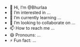 - 👋 Hi, I’m @Bhurlaa
- 👀 I’m interested in ...
- 🌱 I’m currently learning ...
- 💞️ I’m looking to collaborate on ...
- 📫 How to reach me ...
- 😄 Pronouns: ...
- ⚡ Fun fact: ...

<!---
Bhurlaa/Bhurlaa is a ✨ special ✨ repository because its `README.md` (this file) appears on your GitHub profile.
You can click the Preview link to take a look at your changes.
--->
